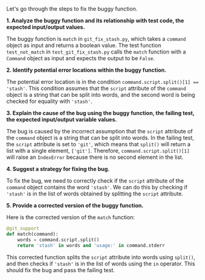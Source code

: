 Let's go through the steps to fix the buggy function.

**1. Analyze the buggy function and its relationship with test code, the expected input/output values.**

The buggy function is `match` in `git_fix_stash.py`, which takes a `command` object as input and returns a boolean value. The test function `test_not_match` in `test_git_fix_stash.py` calls the `match` function with a `Command` object as input and expects the output to be `False`.

**2. Identify potential error locations within the buggy function.**

The potential error location is in the condition `command.script.split()[1] == 'stash'`. This condition assumes that the `script` attribute of the `command` object is a string that can be split into words, and the second word is being checked for equality with `'stash'`.

**3. Explain the cause of the bug using the buggy function, the failing test, the expected input/output variable values.**

The bug is caused by the incorrect assumption that the `script` attribute of the `command` object is a string that can be split into words. In the failing test, the `script` attribute is set to `'git'`, which means that `split()` will return a list with a single element, `['git']`. Therefore, `command.script.split()[1]` will raise an `IndexError` because there is no second element in the list.

**4. Suggest a strategy for fixing the bug.**

To fix the bug, we need to correctly check if the `script` attribute of the `command` object contains the word `'stash'`. We can do this by checking if `'stash'` is in the list of words obtained by splitting the `script` attribute.

**5. Provide a corrected version of the buggy function.**

Here is the corrected version of the `match` function:
```python
@git_support
def match(command):
    words = command.script.split()
    return 'stash' in words and 'usage:' in command.stderr
```
This corrected function splits the `script` attribute into words using `split()`, and then checks if `'stash'` is in the list of words using the `in` operator. This should fix the bug and pass the failing test.